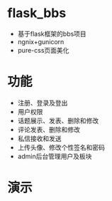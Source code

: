# flask_bbs
- 基于flask框架的bbs项目
- ngnix+gunicorn
- pure-css页面美化

# 功能
- 注册、登录及登出
- 用户权限
- 话题展示、发表、删除和修改
- 评论发表、删除和修改
- 私信接收和发送
- 上传头像、修改个性签名和密码
- admin后台管理用户及板块


# 演示
